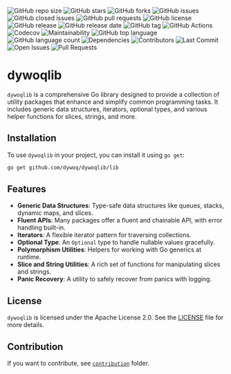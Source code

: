 ![GitHub repo size](https://img.shields.io/github/repo-size/dywoq/dywoqlib.svg)
![GitHub stars](https://img.shields.io/github/stars/dywoq/dywoqlib.svg?style=social)
![GitHub forks](https://img.shields.io/github/forks/dywoq/dywoqlib.svg?style=social)
![GitHub issues](https://img.shields.io/github/issues/dywoq/dywoqlib.svg)
![GitHub closed issues](https://img.shields.io/github/issues-closed/dywoq/dywoqlib.svg)
![GitHub pull requests](https://img.shields.io/github/issues-pr/dywoq/dywoqlib.svg)
![GitHub license](https://img.shields.io/github/license/dywoq/dywoqlib.svg)
![GitHub release](https://img.shields.io/github/release/dywoq/dywoqlib.svg)
![GitHub release date](https://img.shields.io/github/release-date/dywoq/dywoqlib.svg)
![GitHub tag](https://img.shields.io/github/v/tag/dywoq/dywoqlib.svg)
![GitHub Actions](https://img.shields.io/github/workflow/status/dywoq/dywoqlib/CI.svg)
![Codecov](https://img.shields.io/codecov/c/github/dywoq/dywoqlib.svg)
![Maintainability](https://img.shields.io/codeclimate/maintainability/dywoq/dywoqlib.svg)
![GitHub top language](https://img.shields.io/github/languages/top/dywoq/dywoqlib.svg)
![GitHub language count](https://img.shields.io/github/languages/count/dywoq/dywoqlib.svg)
![Dependencies](https://img.shields.io/librariesio/github/dywoq/dywoqlib.svg)
![Contributors](https://img.shields.io/github/contributors/dywoq/dywoqlib.svg)
![Last Commit](https://img.shields.io/github/last-commit/dywoq/dywoqlib.svg)
![Open Issues](https://img.shields.io/github/issues/dywoq/dywoqlib.svg)
![Pull Requests](https://img.shields.io/github/issues-pr/dywoq/dywoqlib.svg)

# dywoqlib

`dywoqlib` is a comprehensive Go library designed to provide a collection of utility packages that enhance and simplify common programming tasks. It includes generic data structures, iterators, optional types, and various helper functions for slices, strings, and more.

## Installation

To use `dywoqlib` in your project, you can install it using `go get`:

```sh
go get github.com/dywoq/dywoqlib/lib
```

## Features
*   **Generic Data Structures**: Type-safe data structures like queues, stacks, dynamic maps, and slices.
*   **Fluent APIs**: Many packages offer a fluent and chainable API, with error handling built-in.
*   **Iterators**: A flexible iterator pattern for traversing collections.
*   **Optional Type**: An `Optional` type to handle nullable values gracefully.
*   **Polymorphism Utilities**: Helpers for working with Go generics at runtime.
*   **Slice and String Utilities**: A rich set of functions for manipulating slices and strings.
*   **Panic Recovery**: A utility to safely recover from panics with logging.

## License
`dywoqlib` is licensed under the Apache License 2.0. See the [LICENSE](LICENSE) file for more details.

## Contribution
If you want to contribute, see [`contribution`](./docs/README.md) folder.
